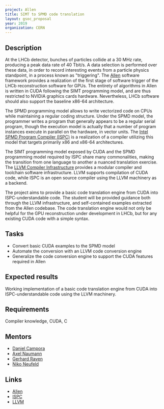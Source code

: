 ```yaml
---
project: Allen
title: SIMT to SPMD code translation
layout: gsoc_proposal
year: 2019
organization: CERN
---
```


## Description

At the LHCb detector, bunches of particles collide at a 30 MHz rate, producing a
peak data rate of 40 Tbit/s. A data selection is performed over these data, in
order to record interesting events from a particle physics standpoint, in a
process known as "triggering". The
[Allen](https://gitlab.cern.ch/lhcb-parallelization/Allen) software framework
provides a realization of the first stage of software trigger of the LHCb
reconstruction software for GPUs. The entirety of algorithms in Allen is written
in CUDA following the SIMT programming model, and are thus restricted to NVIDIA
graphics cards hardware. Nevertheless, LHCb software should also support the
baseline x86-64 architecture.

The SPMD programming model allows to write vectorized code on CPUs while
maintaining a regular coding structure. Under the SPMD model, the programmer
writes a program that generally appears to be a regular serial program, though
the execution model is actually that a number of program instances execute in
parallel on the hardware, in vector units. The
[Intel SPMD Program Compiler (ISPC)](https://ispc.github.io/) is a realization
of a compiler utilizing this model that targets primarily x86 and x86-64
architectures.

The SIMT programming model exposed by CUDA and the SPMD programming model
required by ISPC share many commonalities, making the transition from one
language to another a nuanced translation exercise. The
[LLVM Compiler Infrastructure](https://llvm.org/) provides a modular compiler
and toolchain software infrastructure. LLVM supports compilation of CUDA code,
while ISPC is an open source compiler using the LLVM machinery as a backend.

The project aims to provide a basic code translation engine from CUDA into
ISPC-understandable code. The student will be provided guidance both through the
LLVM infrastructure, and self-contained examples extracted from the Allen
codebase. The code translation engine would not only be helpful for the GPU
reconstruction under development in LHCb, but for any existing CUDA code with a
simple syntax.

## Tasks

- Convert basic CUDA examples to the SPMD model
- Automate the conversion with an LLVM code conversion engine
- Generalize the code conversion engine to support the CUDA features required in
  Allen

## Expected results

Working implementation of a basic code translation engine from CUDA into
ISPC-understandable code using the LLVM machinery.

## Requirements

Compiler knowledge, CUDA, C

## Mentors

- [Daniel Campora](mailto:dcampora@cern.ch)
- [Axel Naumann](mailto:axel.naumann@cern.ch)
- [Gerhard Raven](mailto:gerhard.raven@nikhef.nl)
- [Niko Neufeld](mailto:niko.neufeld@cern.ch)

## Links

- [Allen](https://gitlab.cern.ch/lhcb-parallelization/Allen)
- [ISPC](https://ispc.github.io/)
- [LLVM](https://llvm.org/)
